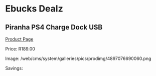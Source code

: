 
# Ebucks Dealz
## Piranha PS4 Charge Dock USB
[Product Page](https://www.ebucks.com/web/shop/productSelected.do?prodId=1232218142&catId=365757697)

Price: R189.00

Image: /web/cms/system/galleries/pics/prodimg/4897076690060.png

Savings: 


	